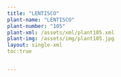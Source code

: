 ```yaml
---
title: "LENTISCO"
plant-name: "LENTISCO"
plant-number: "105"
plant-xml: /assets/xml/plant105.xml
plant-img: /assets/img/plant105.jpg
layout: single-xml
toc:true


---
```

